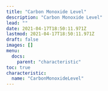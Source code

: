 ```yaml
---
title: "Carbon Monoxide Level"
description: "Carbon Monoxide Level"
lead: ""
date: 2021-04-17T18:50:11.971Z
lastmod: 2021-04-17T18:50:11.971Z
draft: false
images: []
menu:
  docs:
    parent: "characteristic"
toc: true
characteristic:
  name: "CarbonMonoxideLevel"
---
```

